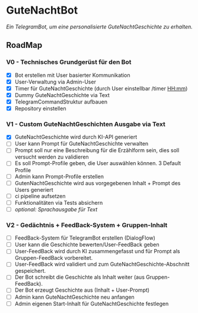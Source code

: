 # GuteNachtBot
_Ein TelegramBot, um eine personalisierte GuteNachtGeschichte zu erhalten._

## RoadMap
### V0 - Technisches Grundgerüst für den Bot
- [x] Bot erstellen mit User basierter Kommunikation
- [x] User-Verwaltung via Admin-User
- [x] Timer für GuteNachtGeschichte (durch User einstellbar /timer <HH:mm>)
- [x] Dummy GuteNachtGeschichte via Text
- [x] TelegramCommandStruktur aufbauen
- [x] Repository einstellen

### V1 - Custom GuteNachtGeschichten Ausgabe via Text
- [x] GuteNachtGeschichte wird durch KI-API generiert
- [ ] User kann Prompt für GuteNachtGeschichte verwalten
- [ ] Prompt soll nur eine Beschreibung für die Erzählform sein, dies soll versucht werden zu validieren
- [ ] Es soll Prompt-Profile geben, die User auswählen können. 3 Default Profile
- [ ] Admin kann Prompt-Profile erstellen
- [ ] GutenNachtGeschichte wird aus vorgegebenen Inhalt + Prompt des Users generiert
- [ ] ci pipeline aufsetzen
- [ ] Funktionalitäten via Tests absichern
- [ ] _optional: Sprachausgabe für Text_
 
### V2 - Gedächtnis + FeedBack-System + Gruppen-Inhalt
- [ ] FeedBack-System für TelegramBot erstellen (DialogFlow)
- [ ] User kann die Geschichte bewerten/User-FeedBack geben
- [ ] User-FeedBack wird durch KI zusammengefasst und für Prompt als Gruppen-FeedBack vorbereitet.
- [ ] User-FeedBack wird validiert und zum GuteNachtGeschichte-Abschnitt gespeichert.
- [ ] Der Bot schreibt die Geschichte als Inhalt weiter (aus Gruppen-FeedBack). 
- [ ] Der Bot erzeugt Geschichte aus (Inhalt + User-Prompt)
- [ ] Admin kann GuteNachtGeschichte neu anfangen
- [ ] Admin eigenen Start-Inhalt für GuteNachtGeschichte festlegen